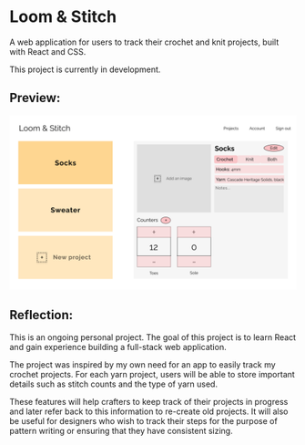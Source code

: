# Loom & Stitch

A web application for users to track their crochet and knit projects, built with React and CSS.

This project is currently in development.

## Preview:

![Project view](https://github.com/naadiya-a/loom-and-stitch/blob/main/src/images/preview.png?raw=true)

## Reflection:

This is an ongoing personal project. The goal of this project is to learn React and gain experience building a full-stack web application.

The project was inspired by my own need for an app to easily track my crochet projects. For each yarn project, users will be able to store important details such as stitch counts and the type of yarn used. 

These features will help crafters to keep track of their projects in progress and later refer back to this information to re-create old projects. It will also be useful for designers who wish to track their steps for the purpose of pattern writing or ensuring that they have consistent sizing.
